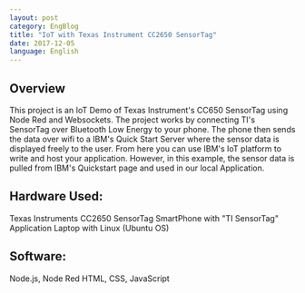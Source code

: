 ```yaml
---
layout: post
category: EngBlog
title: "IoT with Texas Instrument CC2650 SensorTag"
date: 2017-12-05
language: English
---
```


## Overview
This project is an IoT Demo of Texas Instrument's CC650 SensorTag using Node Red and Websockets.  The project works by connecting TI's SensorTag over Bluetooth Low Energy to your phone. The phone then sends the data over wifi to a IBM's Quick Start Server where the sensor data is displayed freely to the user.  From here you can use IBM's IoT platform to write and host your application.  However, in this example, the sensor data is pulled from IBM's Quickstart page and used in our local Application.

## Hardware Used:
Texas Instruments CC2650 SensorTag
SmartPhone with "TI SensorTag" Application
Laptop with Linux (Ubuntu OS)

## Software:
Node.js, Node Red
HTML, CSS, JavaScript
